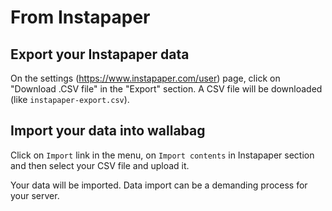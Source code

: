 # From Instapaper

## Export your Instapaper data

On the settings
([<https://www.instapaper.com/user>](https://www.instapaper.com/user))
page, click on "Download .CSV file" in the "Export" section. A CSV file
will be downloaded (like `instapaper-export.csv`).

## Import your data into wallabag

Click on `Import` link in the menu, on `Import contents` in Instapaper
section and then select your CSV file and upload it.

Your data will be imported. Data import can be a demanding process for
your server.
